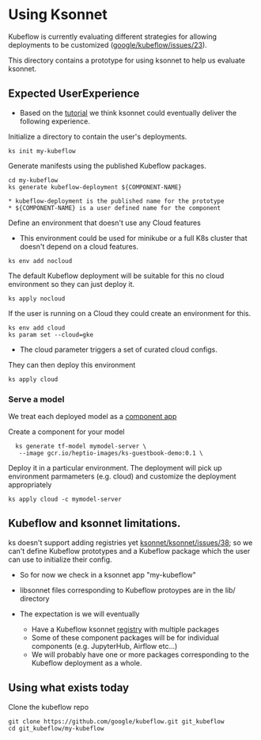 # Using Ksonnet 

Kubeflow is currently evaluating different strategies for allowing deployments to be customized ([google/kubeflow/issues/23](https://github.com/google/kubeflow/issues/23)).

This directory contains a prototype for using ksonnet to help us evaluate ksonnet.

## Expected UserExperience

* Based on the [tutorial](https://ksonnet.io/docs/tutorial) we think ksonnet could eventually deliver the following experience.

Initialize a directory to contain the user's deployments.
```
ks init my-kubeflow
```

Generate manifests using the published Kubeflow packages.
```
cd my-kubeflow
ks generate kubeflow-deployment ${COMPONENT-NAME}
```
	* kubeflow-deployment is the published name for the prototype
	* ${COMPONENT-NAME} is a user defined name for the component


Define an environment that doesn't use any Cloud features
  * This environment could be used for minikube or a full K8s cluster that doesn't depend on a cloud features.

```
ks env add nocloud
```

The default Kubeflow deployment will be suitable for this no cloud environment so they can just deploy it.

```
ks apply nocloud
```

If the user is running on a Cloud they could create an environment for this.

```
ks env add cloud
ks param set --cloud=gke
```
   * The cloud parameter triggers a set of curated cloud configs.

They can then deploy this environment

```
ks apply cloud
```

### Serve a model

We treat each deployed model as a [component app](https://ksonnet.io/docs/tutorial#2-generate-and-deploy-an-app-component)

Create a component for your model

```
  ks generate tf-model mymodel-server \
   --image gcr.io/heptio-images/ks-guestbook-demo:0.1 \   
```

Deploy it in a particular environment. The deployment will pick up environment parmameters (e.g. cloud) and customize the deployment appropriately

```
ks apply cloud -c mymodel-server 
```

## Kubeflow and ksonnet limitations.

ks doesn't support adding registries yet [ksonnet/ksonnet/issues/38](https://github.com/ksonnet/ksonnet/issues/38); so we can't
define Kubeflow prototypes and a Kubeflow package which the user can use to initialize their config.


* So for now we check in a ksonnet app "my-kubeflow"
* libsonnet files corresponding to Kubeflow protoypes are in the lib/ directory

* The expectation is we will eventually 
   * Have a Kubeflow ksonnet [registry](https://ksonnet.io/docs/concepts#registry) with multiple packages
   * Some of these component packages will be for individual components (e.g. JupyterHub, Airflow etc...)
   * We will probably have one or more packages corresponding to the Kubeflow deployment as a whole.

## Using what exists today

Clone the kubeflow repo

```
git clone https://github.com/google/kubeflow.git git_kubeflow
cd git_kubeflow/my-kubeflow
```

